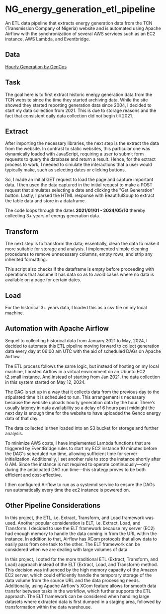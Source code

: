 # NG_energy_generation_etl_pipeline
An ETL data pipeline that extracts energy generation data from the TCN (Transmission Company of Nigeria) website and is automated using Apache Airflow with the synchronization of several AWS services such as an EC2 instance, AWS Lambda, and Eventbridge.

## Data
[Hourly Generation by GenCos](https://www.niggrid.org/GenerationProfile2)

## Task
The goal here is to first extract historic energy generation data from the TCN website since the time they started archiving data. While the site showed they started reporting generation data since 2004, I decided to start my data collection from 2021. This is due to storage reasons and the fact that consistent daily data collection did not begin till 2021.


## Extract
After importing the necessary libraries, the next step is the extract the data from the website. In contrast to static websites, this particular one was dynamically loaded with JavaScript, requiring a user to submit form requests to query the database and return a result. Hence, for the extract process to work, I needed to simulate the interactions that a user would typically make, such as selecting dates or clicking buttons.  

So, I made an initial GET request to load the page and capture important data. I then used the data captured in the initial request to make a POST request that simulates selecting a date and clicking the "Get Generation" button. Lastly, I parsed the HTML response with BeautifulSoup to extract the table data and store in a dataframe.  

The code loops through the dates **2021/01/01 - 2024/05/10** thereby collecting 3+ years of energy generation data.

## Transform
The next step is to transform the data; essentially, clean the data to make it more suitable for storage and analysis. I implemented simple cleaning procedures to remove unnecessary columns, empty rows, and strip any inherited formatting.  

This script also checks if the dataframe is empty before proceeding with operations that assume it has data so as to avoid cases where no data is available on a page for certain dates.

## Load
For the historical 3+ years data, I loaded this as a csv file on my local machine.  

## Automation with Apache Airflow  
Sequel to collecting historical data from January 2021 to May, 2024, I decided to automate this ETL pipeline moving forward to collect generation data every day at 06:00 am UTC with the aid of scheduled DAGs on Apache Airflow.  

The ETL process follows the same logic, but instead of hosting on my local machine, I hosted Airflow in a virtual environment on an Ubuntu EC2 t2.small instance. And instead of starting from Jan 2021, the data collection in this system started on May 12, 2024.  

The DAG is set up in a way that it collects data from the previous day to the stipulated time it is scheduled to run. This arrangement is necessary because the website uploads hourly generation data by the hour. There's usually latency in data availability so a delay of 6 hours past midnight the next day is enough time for the website to have uploaded the Genco energy data of that day. 

The data collected is then loaded into an S3 bucket for storage and further analysis.  

To minimize AWS costs, I have implemented Lambda functions that are triggered by EventBridge rules to start my EC2 instance 10 minutes before the DAG's scheduled run time, allowing sufficient time for server initialization. Additionally, I set another rule to stop the instance shortly after 6 AM. Since the instance is not required to operate continuously—only during the anticipated DAG run time—this strategy proves to be both efficient and cost-effective.  

I then configured Airflow to run as a systemd service to ensure the DAGs run automatically every time the ec2 instance is powered on.  

## Other Pipeline Considerations
In this project, the ETL, i.e. Extract, Transform, and Load framework was used. Another popular consideration is ELT, i.e. Extract, Load, and Transform. I decided to use the ELT framework because my server (EC2) had enough memory to handle the data coming in from the URL within the instance. In addition to that, Airflow has XCom protocols that allow data to easily pass from one task to the other. The ELT framework can be considered when we are dealing with large volumes of data.

In this project, I opted for the more traditional ETL (Extract, Transform, and Load) approach instead of the ELT (Extract, Load, and Transform) method. This decision was influenced by the high memory capacity of the Amazon EC2 server, which could efficiently handle the temporary storage of the data volume from the source URL and the data processing needs. Additionally, using Apache Airflow's XCom feature allows for smooth data transfer between tasks in the workflow, which further supports the ETL approach. The ELT framework can be considered when handling large datasets where extracted data is first dumped in a staging area, followed by transformation within the data warehouse. 

